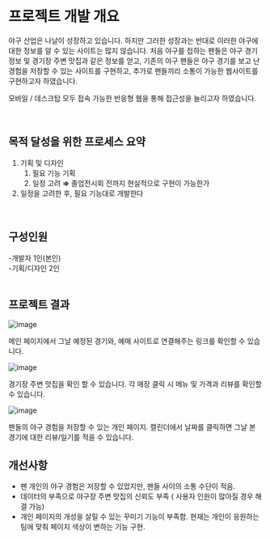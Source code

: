 # 프로젝트 개발 개요
야구 산업은 나날이 성장하고 있습니다. 하지만 그러한 성장과는 반대로 이러한 야구에 대한 정보를 알 수 있는 사이트는 많지 않습니다.
처음 야구를 접하는 팬들은 야구 경기 정보 및 경기장 주변 맛집과 같은 정보를 얻고, 기존의 야구 팬들은 야구 경기를 보고 난 경험을 저장할 수 있는 사이트를 구현하고,
추가로 팬들끼리 소통이 가능한 웹사이트를 구현하고자 하였습니다.

모바일 / 데스크탑 모두 접속 가능한 반응형 웹을 통해 접근성을 늘리고자 하였습니다.

<br/>

## 목적 달성을 위한 프로세스 요약
1. 기획 및 디자인
    1. 필요 기능 기획
    2. 일정 고려 **⇒** 졸업전시회 전까지 현실적으로 구현이 가능한가
2. 일정을 고려한 후, 필요 기능대로 개발한다
<br/>

## 구성인원
-개발자 1인(본인)  
-기획/디자인 2인  
<br/>

## 프로젝트 결과
![image](https://github.com/lovecandy010/baseball_web/assets/95009128/a2ad81fe-9a0f-4dae-8568-9fd0f8141411)

메인 페이지에서 그날 예정된 경기와, 예매 사이트로 연결해주는 링크를 확인할 수 있습니다.

![image](https://github.com/lovecandy010/baseball_web/assets/95009128/72c9cb07-034f-4ec5-a8c8-ed39ee6f61c0)

경기장 주변 맛집을 확인 할 수 있습니다.
각 매장 클릭 시 메뉴 및 가격과 리뷰를 확인할 수 있습니다.

![image](https://github.com/lovecandy010/baseball_web/assets/95009128/eb84328f-0d34-4dd6-9ed9-7ed50a63bc5f)

팬들의 야구 경험을 저장할 수 있는 개인 페이지.
캘린더에서 날짜를 클릭하면 그날 본 경기에 대한 리뷰/일기를 적을 수 있습니다.

## 개선사항
- 팬 개인의 야구 경험은 저장할 수 있었지만, 팬들 사이의 소통 수단이 적음.
- 데이터의 부족으로 야구장 주변 맛집의 신뢰도 부족 ( 사용자 인원이 많아질 경우 해결 가능)
- 개인 페이지의 개성을 살릴 수 있는 꾸미기 기능이 부족함. 현재는 개인이 응원하는 팀에 맞춰 페이지 색상이 변하는 기능 구현.
